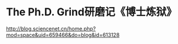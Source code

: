 # The Ph.D. Grind研磨记《博士炼狱》

http://blog.sciencenet.cn/home.php?mod=space&uid=659466&do=blog&id=613128